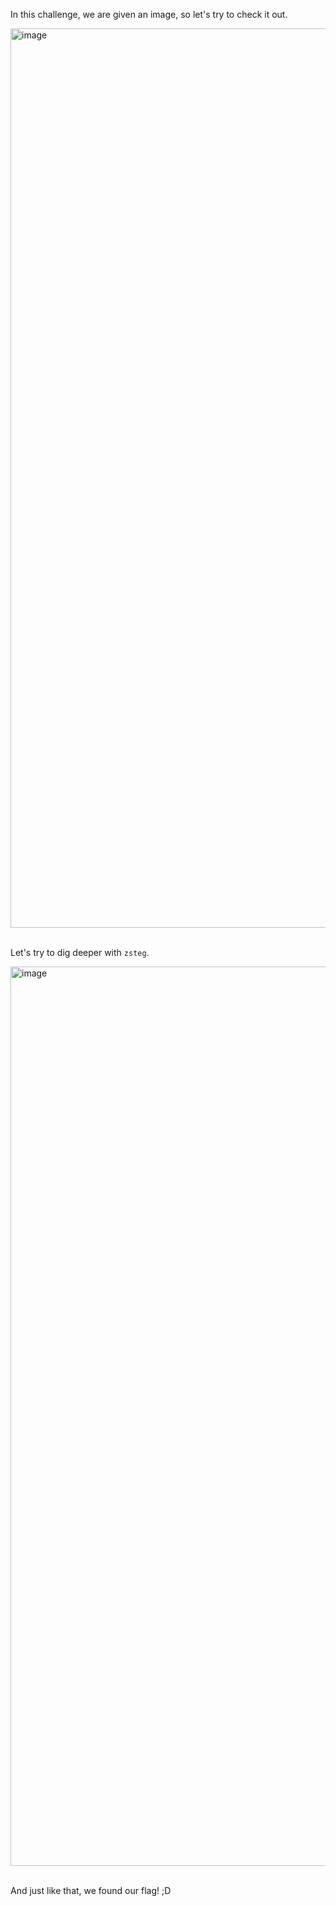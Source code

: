 In this challenge, we are given an image, so let's try to check it out.

<img width="1439" alt="image" src="https://github.com/user-attachments/assets/f2ab8e03-fc68-4ad8-a80c-7eb4e8478d59">

<br>
<br>

Let's try to dig deeper with `zsteg`.

<img width="1439" alt="image" src="https://github.com/user-attachments/assets/fd9b7bf5-0b13-4721-9ee4-7bab4bf76954">

<br>
<br>

And just like that, we found our flag! ;D
